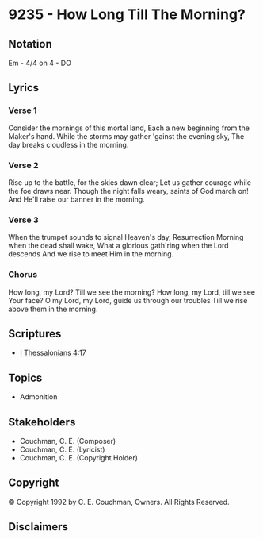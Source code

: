 # 9235 - How Long Till The Morning?

## Notation

Em - 4/4 on 4 - DO

## Lyrics

### Verse 1

Consider the mornings of this mortal land, Each a new beginning from the Maker's hand. While the storms may gather 'gainst the evening sky, The day breaks cloudless in the morning.

### Verse 2

Rise up to the battle, for the skies dawn clear; Let us gather courage while the foe draws near. Though the night falls weary, saints of God march on! And He'll raise our banner in the morning.

### Verse 3

When the trumpet sounds to signal Heaven's day, Resurrection Morning when the dead shall wake, What a glorious gath'ring when the Lord descends And we rise to meet Him in the morning. 

### Chorus

How long, my Lord? Till we see the morning? How long, my Lord, till we see Your face? O my Lord, my Lord, guide us through our troubles Till we rise above them in the morning.


## Scriptures

- [I Thessalonians 4:17](https://www.biblegateway.com/passage/?search=I%20Thessalonians%204%3A17)

## Topics

- Admonition

## Stakeholders

- Couchman, C. E. (Composer)
- Couchman, C. E. (Lyricist)
- Couchman, C. E. (Copyright Holder)

## Copyright

© Copyright 1992 by C. E. Couchman, Owners. All Rights Reserved.


## Disclaimers


